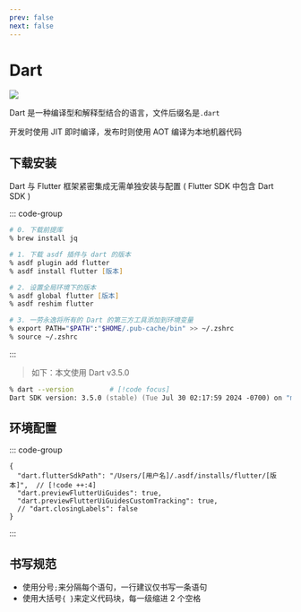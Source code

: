 ```yaml
---
prev: false
next: false
---
```


# Dart

![](/static/skill-images/mobile-app--dart.png)

Dart 是一种编译型和解释型结合的语言，文件后缀名是`.dart`

开发时使用 JIT 即时编译，发布时则使用 AOT 编译为本地机器代码

## 下载安装

Dart 与 Flutter 框架紧密集成无需单独安装与配置 ( Flutter SDK 中包含 Dart SDK )

::: code-group

```zsh [asdf]
# 0. 下载前提库
% brew install jq

# 1. 下载 asdf 插件与 dart 的版本
% asdf plugin add flutter
% asdf install flutter [版本]

# 2. 设置全局环境下的版本
% asdf global flutter [版本]
% asdf reshim flutter

# 3. 一劳永逸将所有的 Dart 的第三方工具添加到环境变量
% export PATH="$PATH":"$HOME/.pub-cache/bin" >> ~/.zshrc
% source ~/.zshrc
```

:::

> 如下：本文使用 Dart v3.5.0

```zsh
% dart --version         # [!code focus]
Dart SDK version: 3.5.0 (stable) (Tue Jul 30 02:17:59 2024 -0700) on "macos_arm64"
```

## 环境配置

::: code-group

```json{0} [VSCode 插件配置]
{
  "dart.flutterSdkPath": "/Users/[用户名]/.asdf/installs/flutter/[版本]",  // [!code ++:4]
  "dart.previewFlutterUiGuides": true,
  "dart.previewFlutterUiGuidesCustomTracking": true,
  // "dart.closingLabels": false
}
```

:::

## 书写规范

- 使用分号`;`来分隔每个语句，一行建议仅书写一条语句
- 使用大括号`{ }`来定义代码块，每一级缩进 2 个空格
